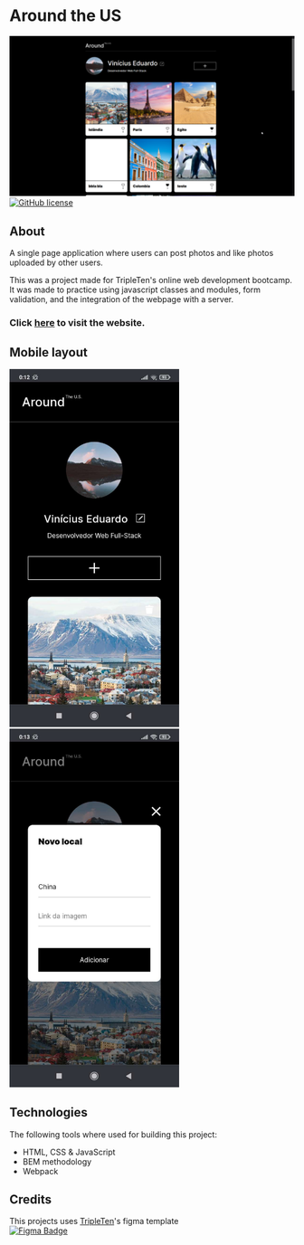 # Around the US

![Front page image](./assets/img/frontpage.png)  
[![GitHub license](https://img.shields.io/github/license/Naereen/StrapDown.js.svg)](https://github.com/anynoise00/around-the-us/blob/main/LICENSE)

## About

A single page application where users can post photos and like photos uploaded by other users.

This was a project made for TripleTen's online web development bootcamp.
It was made to practice using javascript classes and modules, form validation, and the integration of the webpage with a server.

### Click [here](https://anynoise00.github.io/around-the-us/) to visit the website.

## Mobile layout

<img src="./assets/img/mobile-1.jpg" width="300" alt="Mobile image 1"> <img src="./assets/img/mobile-2.jpg" width="300" alt="Mobile image 2">

## Technologies

The following tools where used for building this project:

- HTML, CSS & JavaScript
- BEM methodology
- Webpack

## Credits

This projects uses [TripleTen](https://tripleten.com/)'s figma template  
[![Figma Badge](https://img.shields.io/badge/Figma-F24E1E?style=for-the-badge&logo=figma&logoColor=white)](https://www.figma.com/file/HyMToCsnGeUL35awWZJHz6/WEB.-Sprint-4.-Around-The-U.S.-desktop-%2B-mobile-pt-(Copy)?type=design&node-id=0-1&mode=design&t=ClOh3EiGpuWKWXEn-0)
